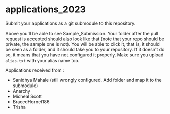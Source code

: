 # applications_2023
Submit your applications as a git submodule to this repository.

Above you'll be able to see Sample_Submission. Your folder after the pull request is accepted should also look like that (note that your repo should be private, the sample one is not). You will be able to click it, that is, it should be seen as a folder, and it should take you to your repository. If it doesn't do so, it means that you have not configured it properly.
Make sure you upload ```alias.txt``` with your alias name too.

Applications received from :
* Sanidhya Mahale (still wrongly configured. Add folder and map it to the submodule)
* Anarchy
* Micheal Scott
* BracedHornet186
* Trisha
